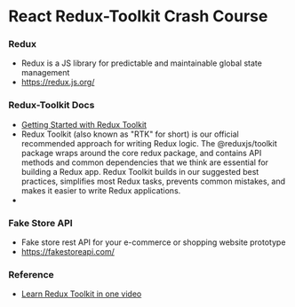 # React Redux-Toolkit Crash Course

### Redux
- Redux is a JS library for predictable and maintainable global state management
- https://redux.js.org/


### Redux-Toolkit Docs
- [Getting Started with Redux Toolkit](https://redux-toolkit.js.org/introduction/getting-started)
- Redux Toolkit (also known as "RTK" for short) is our official recommended approach for writing Redux logic. The @reduxjs/toolkit package wraps around the core redux package, and contains API methods and common dependencies that we think are essential for building a Redux app. Redux Toolkit builds in our suggested best practices, simplifies most Redux tasks, prevents common mistakes, and makes it easier to write Redux applications.
- 

### Fake Store API
 - Fake store rest API for your e-commerce or shopping website prototype
 - https://fakestoreapi.com/

 ### Reference
 - [Learn Redux Toolkit in one video ](https://youtu.be/XwGNhppX4as?si=arPc6d_9cYe7vVQU)

